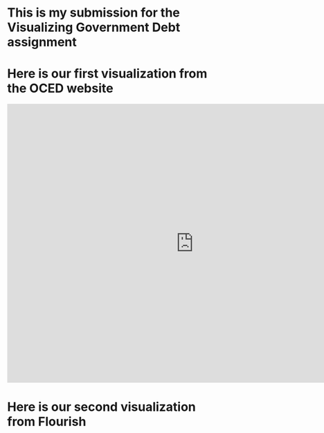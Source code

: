 # This is my submission for the Visualizing Government Debt assignment

# Here is our first visualization from the OCED website

<iframe src="https://data.oecd.org/chart/7b9x" width="860" height="645" style="border: 0" mozallowfullscreen="true" webkitallowfullscreen="true" allowfullscreen="true"><a href="https://data.oecd.org/chart/7b9x" target="_blank">OECD Chart: General government debt, Total, % of GDP, Annual, 2020</a></iframe>

# Here is our second visualization from Flourish

<div class="flourish-embed flourish-chart" data-src="visualisation/14966438"><script src="https://public.flourish.studio/resources/embed.js"></script></div>
